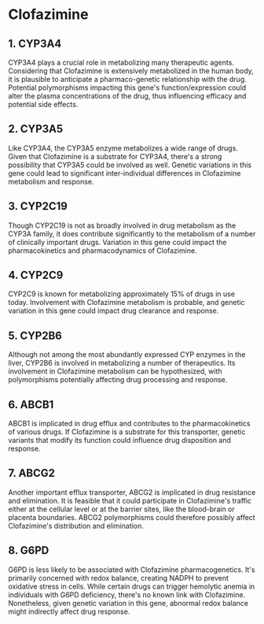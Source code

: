 # Clofazimine
## 1. CYP3A4
CYP3A4 plays a crucial role in metabolizing many therapeutic agents. Considering that Clofazimine is extensively metabolized in the human body, it is plausible to anticipate a pharmaco-genetic relationship with the drug. Potential polymorphisms impacting this gene's function/expression could alter the plasma concentrations of the drug, thus influencing efficacy and potential side effects.
## 2. CYP3A5
Like CYP3A4, the CYP3A5 enzyme metabolizes a wide range of drugs. Given that Clofazimine is a substrate for CYP3A4, there's a strong possibility that CYP3A5 could be involved as well. Genetic variations in this gene could lead to significant inter-individual differences in Clofazimine metabolism and response.
## 3. CYP2C19
Though CYP2C19 is not as broadly involved in drug metabolism as the CYP3A family, it does contribute significantly to the metabolism of a number of clinically important drugs. Variation in this gene could impact the pharmacokinetics and pharmacodynamics of Clofazimine.
## 4. CYP2C9
CYP2C9 is known for metabolizing approximately 15% of drugs in use today. Involvement with Clofazimine metabolism is probable, and genetic variation in this gene could impact drug clearance and response.
## 5. CYP2B6
Although not among the most abundantly expressed CYP enzymes in the liver, CYP2B6 is involved in metabolizing a number of therapeutics. Its involvement in Clofazimine metabolism can be hypothesized, with polymorphisms potentially affecting drug processing and response.
## 6. ABCB1
ABCB1 is implicated in drug efflux and contributes to the pharmacokinetics of various drugs. If Clofazimine is a substrate for this transporter, genetic variants that modify its function could influence drug disposition and response.
## 7. ABCG2
Another important efflux transporter, ABCG2 is implicated in drug resistance and elimination. It is feasible that it could participate in Clofazimine's traffic either at the cellular level or at the barrier sites, like the blood-brain or placenta boundaries. ABCG2 polymorphisms could therefore possibly affect Clofazimine's distribution and elimination.
## 8. G6PD
G6PD is less likely to be associated with Clofazimine pharmacogenetics. It's primarily concerned with redox balance, creating NADPH to prevent oxidative stress in cells. While certain drugs can trigger hemolytic anemia in individuals with G6PD deficiency, there's no known link with Clofazimine. Nonetheless, given genetic variation in this gene, abnormal redox balance might indirectly affect drug response.
